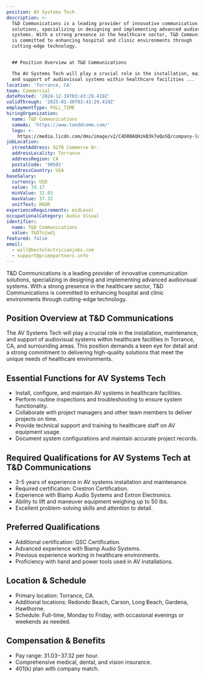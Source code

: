 ```yaml
---
position: AV Systems Tech
description: >-
  T&D Communications is a leading provider of innovative communication
  solutions, specializing in designing and implementing advanced audiovisual
  systems. With a strong presence in the healthcare sector, T&D Communications
  is committed to enhancing hospital and clinic environments through
  cutting-edge technology.


  ## Position Overview at T&D Communications

  The AV Systems Tech will play a crucial role in the installation, maintenance,
  and support of audiovisual systems within healthcare facilities ...
location: 'Torrance, CA'
team: Commercial
datePosted: '2024-12-19T03:43:29.419Z'
validThrough: '2025-01-30T03:43:29.419Z'
employmentType: FULL_TIME
hiringOrganization:
  name: T&D Communications
  sameAs: 'https://www.tanddcomm.com/'
  logo: >-
    https://media.licdn.com/dms/image/v2/C4D0BAQHzkB3k7eQoSQ/company-logo_200_200/company-logo_200_200/0/1631320385872?e=2147483647&v=beta&t=nuFy5lrwqoCuQ6_2P8hO_EwhwJlnndzcbM7ZPSfdKlM
jobLocation:
  streetAddress: 9278 Commerce Dr.
  addressLocality: Torrance
  addressRegion: CA
  postalCode: '90501'
  addressCountry: USA
baseSalary:
  currency: USD
  value: 34.17
  minValue: 31.03
  maxValue: 37.32
  unitText: HOUR
experienceRequirements: midLevel
occupationalCategory: Audio Visual
identifier:
  name: T&D Communications
  value: T&D7ujwdj
featured: false
email:
  - will@bestelectricianjobs.com
  - support@primepartners.info
---
```




T&D Communications is a leading provider of innovative communication solutions, specializing in designing and implementing advanced audiovisual systems. With a strong presence in the healthcare sector, T&D Communications is committed to enhancing hospital and clinic environments through cutting-edge technology.

## Position Overview at T&D Communications
The AV Systems Tech will play a crucial role in the installation, maintenance, and support of audiovisual systems within healthcare facilities in Torrance, CA, and surrounding areas. This position demands a keen eye for detail and a strong commitment to delivering high-quality solutions that meet the unique needs of healthcare environments.

## Essential Functions for AV Systems Tech
- Install, configure, and maintain AV systems in healthcare facilities.
- Perform routine inspections and troubleshooting to ensure system functionality.
- Collaborate with project managers and other team members to deliver projects on time.
- Provide technical support and training to healthcare staff on AV equipment usage.
- Document system configurations and maintain accurate project records.

## Required Qualifications for AV Systems Tech at T&D Communications
- 3-5 years of experience in AV systems installation and maintenance.
- Required certification: Crestron Certification.
- Experience with Biamp Audio Systems and Extron Electronics.
- Ability to lift and maneuver equipment weighing up to 50 lbs.
- Excellent problem-solving skills and attention to detail.

## Preferred Qualifications
- Additional certification: QSC Certification.
- Advanced experience with Biamp Audio Systems.
- Previous experience working in healthcare environments.
- Proficiency with hand and power tools used in AV installations.

## Location & Schedule
- Primary location: Torrance, CA.
- Additional locations: Redondo Beach, Carson, Long Beach, Gardena, Hawthorne.
- Schedule: Full-time, Monday to Friday, with occasional evenings or weekends as needed.

## Compensation & Benefits
- Pay range: $31.03-$37.32 per hour.
- Comprehensive medical, dental, and vision insurance.
- 401(k) plan with company match.